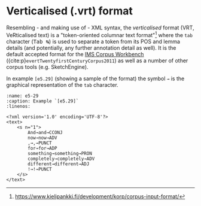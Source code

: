 # Verticalised (.vrt) format

Resembling - and making use of - XML syntax, the *verticalised* format (VRT, VeRticalised text) is a "token-oriented columnar text format"[^sn1] where the `tab` character (<kbd>Tab ↹</kbd>) is used to separate a token from its POS and lemma details (and potentially, any further annotation detail as well). It is the default accepted format for the [IMS Corpus Workbench](https://cwb.sourceforge.io/) ({cite:p}`evertTwentyfirstCenturyCorpus2011`) as well as a number of other corpus tools (e.g. SketchEngine). 

In example `[e5.29]` (showing a sample of the format) the symbol `→` is the graphical representation of the `tab` character.

```{code-block} xml
:name: e5-29
:caption: Example `[e5.29]` 
:linenos:

<?xml version='1.0' encoding='UTF-8'?>
<text>
    <s n="1">
        And→and→CCONJ
        now→now→ADV
        ,→,→PUNCT
        for→for→ADP
        something→something→PRON
        completely→completely→ADV
        different→different→ADJ
        !→!→PUNCT
    </s>
</text>

```

[^sn1]: https://www.kielipankki.fi/development/korp/corpus-input-format/